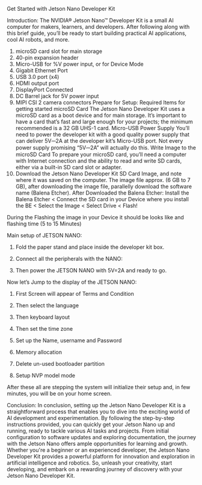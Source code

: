 
Get Started with Jetson Nano Developer Kit

Introduction: The NVIDIA® Jetson Nano™ Developer Kit is a small AI computer for makers, learners, and developers. After following along with this brief guide, you’ll be ready to start building practical AI applications, cool AI robots, and more.
 
1.	microSD card slot for main storage
2.	40-pin expansion header
3.	Micro-USB for %V power input, or for Device Mode
4.	Gigabit Ethernet Port
5.	USB 3.0 port (x4)
6.	HDMI output port 
7.	DisplayPort Connected
8.	DC Barrel jack for 5V power input
9.	MIPI CSI 2 camera connectors
Prepare for Setup:
Required Items for getting started
microSD Card
The Jetson Nano Developer Kit uses a microSD card as a boot device and for main storage. It’s important to have a card that’s fast and large enough for your projects; the minimum recommended is a 32 GB UHS-1 card.
Micro-USB Power Supply
You’ll need to power the developer kit with a good quality power supply that can deliver 5V⎓2A at the developer kit’s Micro-USB port. Not every power supply promising “5V⎓2A” will actually do this.
Write Image to the microSD Card
To prepare your microSD card, you’ll need a computer with Internet connection and the ability to read and write SD cards, either via a built-in SD card slot or adapter.
1.	Download the Jetson Nano Developer Kit SD Card Image, and note where it was saved on the computer.
The image file approx. (6 GB to 7 GB), after downloading the image file, parallelly download the software name (Balena Etcher). 
After Downloaded the Balena Etcher: 
Install the Balena Etcher < Connect the SD card in your Device where you install the BE < Select the Image < Select Drive < Flash!
 
During the Flashing the image in your Device it should be looks like and flashing time (5 to 15 Minutes)
  

Main setup of JETSON NANO:
1.	Fold the paper stand and place inside the developer kit box.
 
2.	 Connect all the peripherals with the NANO:
 
3.	Then power the JETSON NANO with 5V=2A and ready to go.

Now let’s Jump to the display of the JETSON NANO:
1.	First Screen will appear of Terms and Condition 
 
2.	Then select the language
 

3.	Then keyboard layout
 
4.	Then set the time zone
 
5.	Set up the Name, username and Password
 
6.	Memory allocation
 
7.	Delete un-used bootloader partition
 
8.	Setup NVP model mode 
 
After these all are stepping the system will initialize their setup and, in few minutes, you will be on your home screen. 
 

Conclusion: In conclusion, setting up the Jetson Nano Developer Kit is a straightforward process that enables you to dive into the exciting world of AI development and experimentation. By following the step-by-step instructions provided, you can quickly get your Jetson Nano up and running, ready to tackle various AI tasks and projects. From initial configuration to software updates and exploring documentation, the journey with the Jetson Nano offers ample opportunities for learning and growth. Whether you're a beginner or an experienced developer, the Jetson Nano Developer Kit provides a powerful platform for innovation and exploration in artificial intelligence and robotics. So, unleash your creativity, start developing, and embark on a rewarding journey of discovery with your Jetson Nano Developer Kit.


